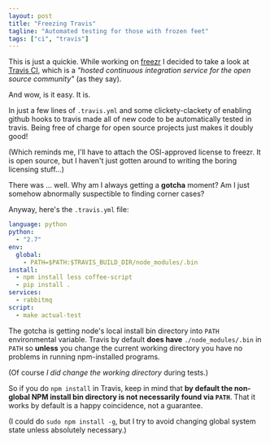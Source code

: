 ```yaml
---
layout: post
title: "Freezing Travis"
tagline: "Automated testing for those with frozen feet"
tags: ["ci", "travis"]
---
```


This is just a quickie. While working on
[freezr](https://github.com/santtu/freezr) I decided to take a look at
[Travis CI](https://travis-ci.org/), which is a *"hosted continuous
integration service for the open source community"* (as they say).

And wow, is it easy. It is.

In just a few lines of `.travis.yml` and some clickety-clackety of
enabling github hooks to travis made all of new code to be
automatically tested in travis. Being free of charge for open source
projects just makes it doubly good!

(Which reminds me, I'll have to attach the OSI-approved license to
freezr. It is open source, but I haven't just gotten around to writing the boring licensing stuff…)

There was … well. Why am I always getting a **gotcha** moment? Am I
just somehow abnormally suspectible to finding corner cases?

Anyway, here's the `.travis.yml` file:

~~~ yaml
language: python
python:
  - "2.7"
env:
  global:
    - PATH=$PATH:$TRAVIS_BUILD_DIR/node_modules/.bin
install:
  - npm install less coffee-script
  - pip install .
services:
  - rabbitmq
script:
  - make actual-test
~~~

The gotcha is getting node's local install bin directory into `PATH`
environmental variable. Travis by default **does have**
`./node_modules/.bin` in `PATH` so **unless** you change the current
working directory you have no problems in running npm-installed
programs.

(Of course *I did change the working directory* during tests.)

So if you do `npm install` in Travis, keep in mind that **by default
the non-global NPM install bin directory is not necessarily found via
`PATH`**. That it works by default is a happy coincidence, not a
guarantee.

(I could do `sudo npm install -g`, but I try to avoid changing global
system state unless absolutely necessary.)
